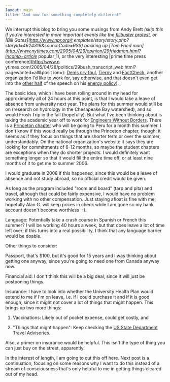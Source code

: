 ```yaml
---
layout: main
title: "And now for something completely different"
---
```

We interrupt this blog to bring you some musings from Andy Brett _(skip this
if you're interested in more important events like the [filibuster
protest](http://www.filibusterfrist.com), or [Bill Gates](http://www.npr.org/t
emplates/story/story.php?storyId=4624316&sourceCode=RSS) backing up [Tom Fried
man](http://www.nytimes.com/2005/04/29/opinion/29friedman.html?incamp=article_
popular_1), or the very interesting [prime time press conference](http://www.n
ytimes.com/2005/04/28/politics/29bush_transcript_web.html?pagewanted=all&posit
ion=): [Dems cry
foul](http://www.dailykos.com/storyonly/2005/4/29/10854/4168),
[Tierny](http://www.nytimes.com/2005/04/30/opinion/30tierney.html?hp) and
[FactCheck](http://www.factcheck.org/article323m.html), another organization
I'd like to work for, say otherwise, and that doesn't even get into the [other
half](http://gristmill.grist.org/story/2005/4/29/102317/241) of the speech on
his [energy policy](http://gristmill.grist.org/story/2005/4/28/153451/798))._

  
The basic idea, which I have been rolling around in my head for approximately
all of 24 hours at this point, is that I would take a leave of absence from
university next year. The plans for this summer would still be on (research on
hydrology in the Chesapeake Bay watershed), and so would Frosh Trip in the
fall (hopefully). But what I've been thinking about is taking the academic
year off to work for [Engineers Without Borders](http://www.ewb-usa.org/).
There is a [Princeton chapter](http://ewb-princeton.org/) who will be going to
Peru for a month this summer. I don't know if this would really be through the
Princeton chapter, though; it seems as if they focus on things that are
shorter term or over the summer, understandably. On the national
organization's website it says they are looking for committments of 6-12
months, so maybe the student chapters are exceptions when they do shorter
projects. I would definitely want something longer so that it would fill the
entire time off, or at least nine months of it to get me to summer 2006.

  
I would graduate in 2008 if this happened, since this would be a leave of
absence and not study abroad, so no official credit would be given.

  
As long as the program included "room and board" (tarp and pita) and travel,
although that could be fairly expensive, I would have no problem working with
no other compensation. Just staying afloat is fine with me; hopefully Alan G.
will keep prices in check while I am gone so my bank account doesn't become
worthless :-).

  
Language: Potentially take a crash course in Spanish or French this summer? I
will be working 40 hours a week, but that does leave a lot of time left over;
if this turns into a real possibility, I think that any language barrier would
be doable.

  
Other things to consider:

  
Passport, that's $100, but it's good for 15 years and I was thinking about
getting one anyway, since you're going to need one from Canada anyway now.

  
Financial aid: I don't think this will be a big deal, since it will just be
postponing things.

  
Insurance: I have to look into whether the University Health Plan would extend
to me if I'm on leave, i.e. if I could purchase it and if it is good enough,
since it might not cover a lot of things that might happen. This brings up two
more things:

  
1. Vaccinations: Likely out of pocket expense, could get costly, and

2. "Things that might happen": Keep checking the [US State Department Travel
Advisories](http://www.travel.state.gov/travel/cis_pa_tw/tw/tw_1764.html).

  
Also, a primer on insurance would be helpful. This isn't the type of thing you
can just buy on the street, apparently.

  
In the interest of length, I am going to cut this off here. Next post is a
continuation, focusing on some reasons why I want to do this instead of a
stream of consciousness that's only helpful to me in getting things cleared
out of my head.

